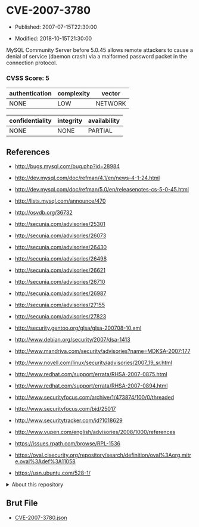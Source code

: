# CVE-2007-3780

- Published: 2007-07-15T22:30:00

- Modified: 2018-10-15T21:30:00

MySQL Community Server before 5.0.45 allows remote attackers to cause a denial of service (daemon crash) via a malformed password packet in the connection protocol.

### CVSS Score: **5**

| authentication | complexity | vector |
| --- | --- | --- |
| NONE | LOW | NETWORK |

| confidentiality | integrity | availability |
| --- | --- | --- |
| NONE | NONE | PARTIAL |

## References

* http://bugs.mysql.com/bug.php?id=28984

* http://dev.mysql.com/doc/refman/4.1/en/news-4-1-24.html

* http://dev.mysql.com/doc/refman/5.0/en/releasenotes-cs-5-0-45.html

* http://lists.mysql.com/announce/470

* http://osvdb.org/36732

* http://secunia.com/advisories/25301

* http://secunia.com/advisories/26073

* http://secunia.com/advisories/26430

* http://secunia.com/advisories/26498

* http://secunia.com/advisories/26621

* http://secunia.com/advisories/26710

* http://secunia.com/advisories/26987

* http://secunia.com/advisories/27155

* http://secunia.com/advisories/27823

* http://security.gentoo.org/glsa/glsa-200708-10.xml

* http://www.debian.org/security/2007/dsa-1413

* http://www.mandriva.com/security/advisories?name=MDKSA-2007:177

* http://www.novell.com/linux/security/advisories/2007_19_sr.html

* http://www.redhat.com/support/errata/RHSA-2007-0875.html

* http://www.redhat.com/support/errata/RHSA-2007-0894.html

* http://www.securityfocus.com/archive/1/473874/100/0/threaded

* http://www.securityfocus.com/bid/25017

* http://www.securitytracker.com/id?1018629

* http://www.vupen.com/english/advisories/2008/1000/references

* https://issues.rpath.com/browse/RPL-1536

* https://oval.cisecurity.org/repository/search/definition/oval%3Aorg.mitre.oval%3Adef%3A11058

* https://usn.ubuntu.com/528-1/

<details>
<summary>About this repository</summary> 

  This repository is part of the project [Live Hack CVE](https://github.com/Live-Hack-CVE). Main website can be found [www.live-hack.org](https://www.live-hack.org) 
  
  Made by [Sn0wAlice](https://github.com/Sn0wAlice) for the people that care about security and need to have a feed of the latest CVEs. Hope you enjoy it, don't forget to star the repo and follow me on [Twitter](https://twitter.com/Sn0wAlice) and [Github](https://github.com/Sn0wAlice). And that is my [personnal website](https://www.alice-snow.me/)

  - [Home Page](https://github.com/Live-Hack-CVE)
  - [Framework](https://github.com/Live-Hack-CVE/cve-framework)
  - [CVE database](https://github.com/Live-Hack-CVE/full_database)
  - [Changelog](https://github.com/Live-Hack-CVE/Changelog)
</details>

## Brut File

* [CVE-2007-3780.json](https://raw.githubusercontent.com/Live-Hack-CVE/full_database/main/cves/2007/CVE-2007-3780.json)

